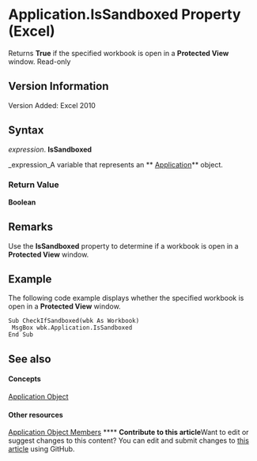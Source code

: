 
# Application.IsSandboxed Property (Excel)

Returns  **True** if the specified workbook is open in a **Protected View** window. Read-only


## Version Information

Version Added: Excel 2010 


## Syntax

 _expression_. **IsSandboxed**

 _expression_A variable that represents an  ** [Application](19b73597-5cf9-4f56-8227-b5211f657f6f.md)** object.


### Return Value

 **Boolean**


## Remarks

Use the  **IsSandboxed** property to determine if a workbook is open in a **Protected View** window.


## Example

The following code example displays whether the specified workbook is open in a  **Protected View** window.


```
Sub CheckIfSandboxed(wbk As Workbook) 
 MsgBox wbk.Application.IsSandboxed 
End Sub
```


## See also


#### Concepts


 [Application Object](19b73597-5cf9-4f56-8227-b5211f657f6f.md)
#### Other resources


 [Application Object Members](4cb9ca42-8d07-cc9c-2d80-4eb9a5921e1e.md)
****   **Contribute to this article**Want to edit or suggest changes to this content? You can edit and submit changes to  [this article](https://github.com/jhershey00/VBA_Excel_Test/OpenXMLCon/articles/d5a40aa3-470b-7861-691f-de418d13bd8b.md) using GitHub.

